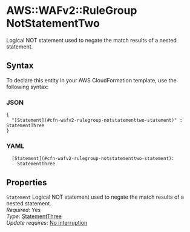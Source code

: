 # AWS::WAFv2::RuleGroup NotStatementTwo<a name="aws-properties-wafv2-rulegroup-notstatementtwo"></a>

Logical NOT statement used to negate the match results of a nested statement\. 

## Syntax<a name="aws-properties-wafv2-rulegroup-notstatementtwo-syntax"></a>

To declare this entity in your AWS CloudFormation template, use the following syntax:

### JSON<a name="aws-properties-wafv2-rulegroup-notstatementtwo-syntax.json"></a>

```
{
  "[Statement](#cfn-wafv2-rulegroup-notstatementtwo-statement)" : StatementThree
}
```

### YAML<a name="aws-properties-wafv2-rulegroup-notstatementtwo-syntax.yaml"></a>

```
  [Statement](#cfn-wafv2-rulegroup-notstatementtwo-statement): 
    StatementThree
```

## Properties<a name="aws-properties-wafv2-rulegroup-notstatementtwo-properties"></a>

`Statement`  <a name="cfn-wafv2-rulegroup-notstatementtwo-statement"></a>
Logical NOT statement used to negate the match results of a nested statement\.   
*Required*: Yes  
*Type*: [StatementThree](aws-properties-wafv2-rulegroup-statementthree.md)  
*Update requires*: [No interruption](https://docs.aws.amazon.com/AWSCloudFormation/latest/UserGuide/using-cfn-updating-stacks-update-behaviors.html#update-no-interrupt)